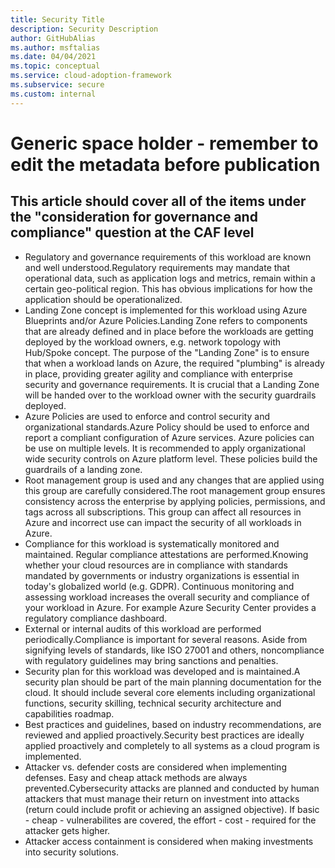 ```yaml
---
title: Security Title
description: Security Description
author: GitHubAlias
ms.author: msftalias
ms.date: 04/04/2021
ms.topic: conceptual
ms.service: cloud-adoption-framework
ms.subservice: secure
ms.custom: internal
---
```


# Generic space holder - remember to edit the metadata before publication

## This article should cover all of the items under the "consideration for governance and compliance" question at the CAF level

- Regulatory and governance requirements of this workload are known and well understood.Regulatory requirements may mandate that operational data, such as application logs and metrics, remain within a certain geo-political region. This has obvious implications for how the application should be operationalized.
- Landing Zone concept is implemented for this workload using Azure Blueprints and/or Azure Policies.Landing Zone refers to components that are already defined and in place before the workloads are getting deployed by the workload owners, e.g. network topology with Hub/Spoke concept. The purpose of the "Landing Zone" is to ensure that when a workload lands on Azure, the required "plumbing" is already in place, providing greater agility and compliance with enterprise security and governance requirements. It is crucial that a Landing Zone will be handed over to the workload owner with the security guardrails deployed.
- Azure Policies are used to enforce and control security and organizational standards.Azure Policy should be used to enforce and report a compliant configuration of Azure services. Azure policies can be use on multiple levels. It is recommended to apply organizational wide security controls on Azure platform level. These policies build the guardrails of a landing zone.
- Root management group is used and any changes that are applied using this group are carefully considered.The root management group ensures consistency across the enterprise by applying policies, permissions, and tags across all subscriptions. This group can affect all resources in Azure and incorrect use can impact the security of all workloads in Azure.
- Compliance for this workload is systematically monitored and maintained. Regular compliance attestations are performed.Knowing whether your cloud resources are in compliance with standards mandated by governments or industry organizations is essential in today's globalized world (e.g. GDPR). Continuous monitoring and assessing workload increases the overall security and compliance of your workload in Azure. For example Azure Security Center provides a regulatory compliance dashboard.
- External or internal audits of this workload are performed periodically.Compliance is important for several reasons. Aside from signifying levels of standards, like ISO 27001 and others, noncompliance with regulatory guidelines may bring sanctions and penalties.
- Security plan for this workload was developed and is maintained.A security plan should be part of the main planning documentation for the cloud. It should include several core elements including organizational functions, security skilling, technical security architecture and capabilities roadmap.
- Best practices and guidelines, based on industry recommendations, are reviewed and applied proactively.Security best practices are ideally applied proactively and completely to all systems as a cloud program is implemented.
- Attacker vs. defender costs are considered when implementing defenses. Easy and cheap attack methods are always prevented.Cybersecurity attacks are planned and conducted by human attackers that must manage their return on investment into attacks (return could include profit or achieving an assigned objective). If basic - cheap - vulnerabilites are covered, the effort - cost - required for the attacker gets higher.
- Attacker access containment is considered when making investments into security solutions.
